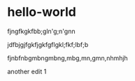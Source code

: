 # hello-world
fjngfkgkfbb;gln'g;n'gnn

jdfbjgjfgkfjgkfgflgkl;fkf;lbf;b

fjnbfnbgmbngmbng,mbg,mn,gmn,nhmhjh

another edit 1